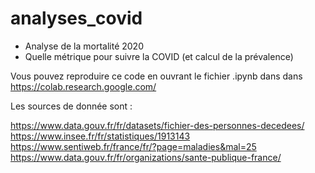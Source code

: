 # analyses_covid

- Analyse de la mortalité 2020
- Quelle métrique pour suivre la COVID (et calcul de la prévalence)

Vous pouvez reproduire ce code en ouvrant le fichier .ipynb dans dans https://colab.research.google.com/

Les sources de donnée sont :

https://www.data.gouv.fr/fr/datasets/fichier-des-personnes-decedees/
https://www.insee.fr/fr/statistiques/1913143
https://www.sentiweb.fr/france/fr/?page=maladies&mal=25
https://www.data.gouv.fr/fr/organizations/sante-publique-france/
